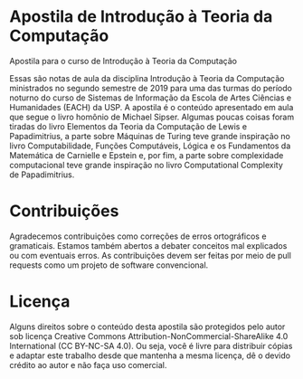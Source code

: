 # Apostila de Introdução à Teoria da Computação
Apostila para o curso de Introdução à Teoria da Computação

Essas são notas de aula da disciplina Introdução à Teoria da Computação ministrados no segundo semestre de 2019 para uma das turmas do período noturno do curso de Sistemas de Informação da Escola de Artes Ciências e Humanidades (EACH) da USP.
A apostila é o conteúdo apresentado em aula que segue o livro homônio de Michael Sipser. Algumas poucas coisas foram tiradas do livro Elementos da Teoria da Computação de Lewis e Papadimitrius, a parte sobre Máquinas de Turing teve grande inspiração no livro Computabilidade, Funções Computáveis, Lógica e os Fundamentos da Matemática de Carnielle e Epstein e, por fim, a parte sobre complexidade computacional teve grande inspiração no livro Computational Complexity de Papadimitrius.

# Contribuições
Agradecemos contribuições como correções de erros ortográficos e gramaticais. Estamos também abertos a debater conceitos mal explicados ou com eventuais erros. As contribuições devem ser feitas por meio de pull requests como um projeto de software convencional.

# Licença
Alguns direitos sobre o conteúdo desta apostila são protegidos pelo autor sob licença Creative Commons
Attribution-NonCommercial-ShareAlike 4.0 International (CC BY-NC-SA 4.0). Ou seja, você  é livre para distribuir cópias e adaptar este trabalho desde que mantenha a mesma licença, dê o devido crédito ao autor e não faça uso comercial.
